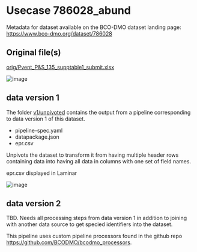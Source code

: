 # Usecase 786028_abund

Metadata for dataset available on the BCO-DMO dataset landing page: https://www.bco-dmo.org/dataset/786028

## Original file(s)

[orig/Pvent_P&S_135_supptable1_submit.xlsx](orig/Pvent_P&S_135_supptable1_submit.xlsx)

![image](https://user-images.githubusercontent.com/9537357/71844991-602c5580-3095-11ea-899f-ebed7a1eb410.png)

## data version 1

The folder [v1/unpivoted](v1/unpivoted) contains the output from a pipeline corresponding to data version 1 of this dataset.
* pipeline-spec.yaml
* datapackage.json
* epr.csv

Unpivots the dataset to transform it from having multiple header rows containing data into having all data in columns with one set of field names.

epr.csv displayed in Laminar

![image](https://user-images.githubusercontent.com/9537357/71844157-8bae4080-3093-11ea-80e6-810f0f615f1c.png)


## data version 2

TBD. Needs all processing steps from data version 1 in addition to joining with another data source to get specied identifiers into the dataset.  

This pipeline uses custom pipeline processors found in the github repo https://github.com/BCODMO/bcodmo_processors.
